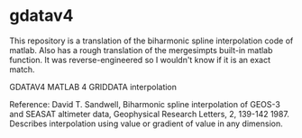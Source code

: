 # gdatav4

This repository is a translation of the biharmonic spline interpolation code of matlab.
Also has a rough translation of the mergesimpts built-in matlab function. It was reverse-engineered so I wouldn't know if it is an exact match.

GDATAV4 MATLAB 4 GRIDDATA interpolation

Reference:  David T. Sandwell, Biharmonic spline interpolation of GEOS-3 and SEASAT altimeter data, Geophysical Research Letters, 2, 139-142 1987.  Describes interpolation using value or gradient of value in any dimension.

